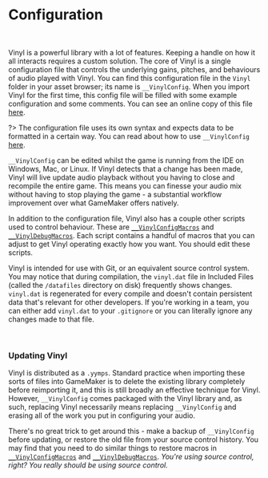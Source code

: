 # Configuration

&nbsp;

Vinyl is a powerful library with a lot of features. Keeping a handle on how it all interacts requires a custom solution. The core of Vinyl is a single configuration file that controls the underlying gains, pitches, and behaviours of audio played with Vinyl. You can find this configuration file in the `Vinyl` folder in your asset browser; its name is `__VinylConfig`. When you import Vinyl for the first time, this config file will be filled with some example configuration and some comments. You can see an online copy of this file [here](https://github.com/JujuAdams/Vinyl/blob/master/notes/__VinylConfig/__VinylConfig.txt).

?> The configuration file uses its own syntax and expects data to be formatted in a certain way. You can read about how to use `__VinylConfig` [here](Config-Syntax).

`__VinylConfig` can be edited whilst the game is running from the IDE on Windows, Mac, or Linux. If Vinyl detects that a change has been made, Vinyl will live update audio playback without you having to close and recompile the entire game. This means you can finesse your audio mix without having to stop playing the game - a substantial workflow improvement over what GameMaker offers natively.

In addition to the configuration file, Vinyl also has a couple other scripts used to control behaviour. These are [`__VinylConfigMacros`](Config-Macros) and [`__VinylDebugMacros`](Debug-Macros). Each script contains a handful of macros that you can adjust to get Vinyl operating exactly how you want. You should edit these scripts.

Vinyl is intended for use with Git, or an equivalent source control system. You may notice that during compilation, the `vinyl.dat` file in Included Files (called the `/datafiles` directory on disk) frequently shows changes. `vinyl.dat` is regenerated for every compile and doesn't contain persistent data that's relevant for other developers. If you're working in a team, you can either add `vinyl.dat` to your `.gitignore` or you can literally ignore any changes made to that file.

&nbsp;

### Updating Vinyl

Vinyl is distributed as a `.yymps`. Standard practice when importing these sorts of files into GameMaker is to delete the existing library completely before reimporting it, and this is still broadly an effective technique for Vinyl. However, `__VinylConfig` comes packaged with the Vinyl library and, as such, replacing Vinyl necessarily means replacing `__VinylConfig` and erasing all of the work you put in configuring your audio.

There's no great trick to get around this - make a backup of `__VinylConfig` before updating, or restore the old file from your source control history. You may find that you need to do similar things to restore macros in [`__VinylConfigMacros`](Config-Macros) and [`__VinylDebugMacros`](Debug-Macros). *You're using source control, right? You really should be using source control.*
